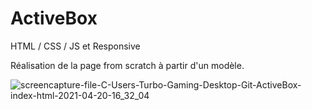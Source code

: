 # ActiveBox

HTML / CSS / JS et Responsive

Réalisation de la page from scratch à partir d'un modèle.

![screencapture-file-C-Users-Turbo-Gaming-Desktop-Git-ActiveBox-index-html-2021-04-20-16_32_04](https://user-images.githubusercontent.com/77323180/115414302-33527200-a1f6-11eb-88e4-932403fd4433.png)

